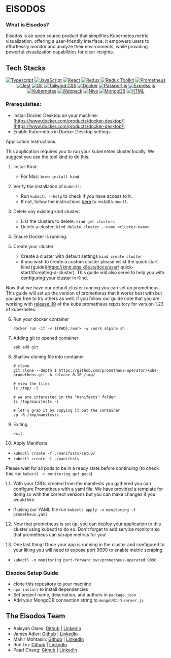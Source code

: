 # EISODOS

### What is Eisodos? 

Eisodos is an open source product that simplifies Kubernetes metric visualization, offering a user-friendly interface. It empowers users to effortlessly monitor and analyze their environments, while providing powerful visualization capabilities for clear insights.

## Tech Stacks
<div align="center" width="100%">
            
[![Typescript](https://img.shields.io/badge/Typescript-3178C6?logo=typescript&logoColor=white)](https://www.typescriptlang.org/) [![JavaScript](https://img.shields.io/badge/JavaScript-F7DF1E?logo=javascript&logoColor=black)](https://developer.mozilla.org/en-US/docs/Web/JavaScript) [![React](https://img.shields.io/badge/React-61DAFB?logo=react&logoColor=black)](https://reactjs.org/) [![Redux](https://img.shields.io/badge/Redux-764ABC?logo=redux&logoColor=white)](https://redux.js.org/) [![Redux Toolkit](https://img.shields.io/badge/Redux_Toolkit-7854AA?logo=redux&logoColor=white)](https://redux-toolkit.js.org/) [![Prometheus](https://img.shields.io/badge/Prometheus-E6522C?logo=prometheus&logoColor=white)](https://prometheus.io/) [![Jest](https://img.shields.io/badge/Jest-C21325?logo=jest&logoColor=white)](https://jestjs.io/) [![Git](https://img.shields.io/badge/Git-F05032?logo=git&logoColor=white)](https://git-scm.com/) [![Tailwind CSS](https://img.shields.io/badge/Tailwind_CSS-38B2AC?logo=tailwind-css&logoColor=white)](https://tailwindcss.com/) [![Docker](https://img.shields.io/badge/Docker-2496ED?logo=docker&logoColor=white)](https://www.docker.com/) [![Passport.js](https://img.shields.io/badge/Passport.js-34E27A?logo=javascript&logoColor=white)](http://www.passportjs.org/) [![Express.js](https://img.shields.io/badge/Express.js-000000?logo=javascript&logoColor=white)](https://expressjs.com/) [![Kubernetes](https://img.shields.io/badge/Kubernetes-326CE5?logo=kubernetes&logoColor=white)](https://kubernetes.io/) [![Webpack](https://img.shields.io/badge/Webpack-8DD6F9?logo=webpack&logoColor=black)](https://webpack.js.org/) [![Nivo](https://img.shields.io/badge/Nivo-00C4CC?logo=nivo&logoColor=white)](https://nivo.rocks/) [![MongoDB](https://img.shields.io/badge/MongoDB-47A248?logo=mongodb&logoColor=white)](https://www.mongodb.com/) [![HTML](https://img.shields.io/badge/HTML-E34F26?logo=html5&logoColor=white)](https://developer.mozilla.org/en-US/docs/Web/HTML)


</div>

### Prerequisites:
- Install Docker Desktop on your machine: [https://www.docker.com/products/docker-desktop/](https://www.docker.com/products/docker-desktop/)
- Enable Kubernetes in Docker Desktop settings

Application Instructions:

This application requires you to run your kubernetes cluster locally. We suggest you use the tool [kind](https://kind.sigs.k8s.io/) to do this. 

1. Install Kind:
   - For Mac: `brew install kind`

2. Verify the installation of `kubectl`:
   - Run `kubectl --help` to check if you have access to it.
   - If not, follow the instructions [here](https://kubernetes.io/docs/tasks/tools/install-kubectl-macos/) to install `kubectl`.

3. Delete any existing kind cluster:
   - List the clusters to delete: `kind get clusters`
   - Delete a cluster: `kind delete cluster --name <cluster-name>`

4. Ensure Docker is running.

5. Create your cluster
   - Create a cluster with default settings `kind create cluster`
   - if you wish to create a custom cluster please visist the quick start kind [guide](https://kind.sigs.k8s.io/docs/user/ quick-start/#creating-a-cluster). This guide will also serve to help you with configuring your cluster in Kind. 


Now that we have our default cluster running you can set up prometheus. This guide will set up the version of prometheus that it works best with but you are free to try others as well. If you follow our guide note that you are working with [release .10](https://github.com/prometheus-operator/kube-prometheus/tree/release-0.10) of the kube prometheus repository for version 1.23 of kubernetes. 


6. Run your docker container
    
    `docker run -it -v ${PWD}:/work -w /work alpine sh`
    
7. Adding git to opened container
    
    `apk add git`
    
8. Shallow cloning file into container
    
    ```
    # clone
    git clone --depth 1 https://github.com/prometheus-operator/kube-prometheus.git -b release-0.10 /tmp/
    
    # view the files
    ls /tmp/ -l
    
    # we are interested in the "manifests" folder
    ls /tmp/manifests -l
    
    # let's grab it by copying it out the container
    cp -R /tmp/manifests .
    ```
    
9. Exiting
    
    `exit`

10. Apply Manifests
   - `kubectl create -f ./manifests/setup/`
   - `kubectl create -f ./manifests`

   Please wait for all pods to be in a ready state before continuing (to check this run `kubectl -n monitoring get pods`)

11. With your CRDs created from the manifests you gathered you can configure Prometheus with a yaml file. We have provided a template for doing so with the correct versions but you can make changes if you would like.
   - if using our YAML file run `kubectl apply -n monitoring -f prometheus.yaml`

12. Now that prometheus is set up, you can deploy your application to this cluster using kubectl to do so. Don't forget to add service monitors so that prometheus can scrape metrics for you! 

13. One last thing! Once your app is running in the cluster and configured to your liking you will need to expose port 9090 to enable metric scraping. 
   - `kubectl -n monitoring port-forward svc/prometheus-operated 9090`
   


### Eisodos Setup Guide 
- clone this repository to your machine 
- `npm install` to install dependencies
- Set project name, description, and authors in `package.json`
- Add your MongoDB connection string to `mongoURI` in `server.js`



## The Eisodos Team

- Aalayah Olaes: [Github](https://github.com/AalayahOlaes) | [LinkedIn](https://www.linkedin.com/in/aalayaholaes/)
- James Adler: [Github](https://github.com/jadler999) | [LinkedIn](https://www.linkedin.com/in/james-adler-/)
- Mahir Mohtasin: [Github](https://github.com/viiewss) | [LinkedIn](https://www.linkedin.com/in/mmohtasin/)
- Ron Liu: [Github](https://github.com/ronliu) | [LinkedIn](https://www.linkedin.com/in/ron-liu/)
- Pearl Chang: [Github](https://github.com/pearlhchang) | [LinkedIn](https://www.linkedin.com/in/pearlhchang/)
